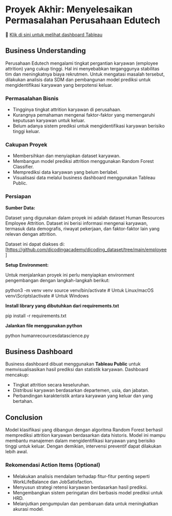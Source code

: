 
# Proyek Akhir: Menyelesaikan Permasalahan Perusahaan Edutech

🔗 [Klik di sini untuk melihat dashboard Tableau](https://public.tableau.com/app/profile/muhammad.armand7202/viz/MKAHR/HRAnalyticsDashboard)

## Business Understanding

Perusahaan Edutech mengalami tingkat pergantian karyawan (employee attrition) yang cukup tinggi. Hal ini menyebabkan terganggunya stabilitas tim dan meningkatnya biaya rekrutmen. Untuk mengatasi masalah tersebut, dilakukan analisis data SDM dan pembangunan model prediksi untuk mengidentifikasi karyawan yang berpotensi keluar.

### Permasalahan Bisnis

- Tingginya tingkat attrition karyawan di perusahaan.
- Kurangnya pemahaman mengenai faktor-faktor yang memengaruhi keputusan karyawan untuk keluar.
- Belum adanya sistem prediksi untuk mengidentifikasi karyawan berisiko tinggi keluar.

### Cakupan Proyek

- Membersihkan dan menyiapkan dataset karyawan.
- Membangun model prediksi attrition menggunakan Random Forest Classifier.
- Memprediksi data karyawan yang belum berlabel.
- Visualisasi data melalui business dashboard menggunakan Tableau Public.

### Persiapan


**Sumber Data:**

Dataset yang digunakan dalam proyek ini adalah dataset Human Resources Employee Attrition. Dataset ini berisi informasi mengenai karyawan, termasuk data demografis, riwayat pekerjaan, dan faktor-faktor lain yang relevan dengan attrition.

Dataset ini dapat diakses di: [https://github.com/dicodingacademy/dicoding_dataset/tree/main/employee]

**Setup Environment:**

Untuk menjalankan proyek ini perlu menyiapkan environment pengembangan dengan langkah-langkah berikut:

python3 -m venv venv
source venv/bin/activate  # Untuk Linux/macOS
venv\Scripts\activate   # Untuk Windows

**Install library yang dibutuhkan dari requirements.txt**

pip install -r requirements.txt

**Jalankan file menggunakan python**

python humanrecourcesdatascience.py

## Business Dashboard

Business dashboard dibuat menggunakan **Tableau Public** untuk memvisualisasikan hasil prediksi dan statistik karyawan. Dashboard mencakup:

- Tingkat attrition secara keseluruhan.
- Distribusi karyawan berdasarkan departemen, usia, dan jabatan.
- Perbandingan karakteristik antara karyawan yang keluar dan yang bertahan.


## Conclusion

Model klasifikasi yang dibangun dengan algoritma Random Forest berhasil memprediksi attrition karyawan berdasarkan data historis. Model ini mampu membantu manajemen dalam mengidentifikasi karyawan yang berisiko tinggi untuk keluar. Dengan demikian, intervensi preventif dapat dilakukan lebih awal.

### Rekomendasi Action Items (Optional)

- Melakukan analisis mendalam terhadap fitur-fitur penting seperti WorkLifeBalance dan JobSatisfaction.
- Menyusun strategi retensi karyawan berdasarkan hasil prediksi.
- Mengembangkan sistem peringatan dini berbasis model prediksi untuk HRD.
- Melanjutkan pengumpulan dan pembaruan data untuk meningkatkan akurasi model.
